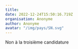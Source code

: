 ```yaml
---
title: 
date: 2022-12-24T15:50:16.719Z
organisation: Anonyme 
author: Anonyme 
avatar: "/img/pays/SN.svg"
---
```


Non à la troisième candidature 